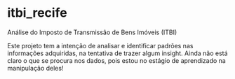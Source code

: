 # itbi_recife
Análise do Imposto de Transmissão de Bens Imóveis (ITBI)

Este projeto tem a intenção de analisar e identificar padrões nas informações adquiridas, na tentativa de trazer algum insight. 
Ainda não está claro o que se procura nos dados, pois estou no estágio de aprendizado na manipulação deles!
